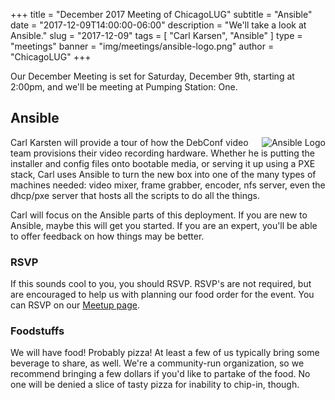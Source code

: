 +++
title = "December 2017 Meeting of ChicagoLUG"
subtitle = "Ansible"
date = "2017-12-09T14:00:00-06:00"
description = "We'll take a look at Ansible."
slug = "2017-12-09"
tags = [ "Carl Karsen", "Ansible" ] 
type = "meetings"
banner = "img/meetings/ansible-logo.png"
author = "ChicagoLUG"
+++

Our December Meeting is set for Saturday, December 9th, starting at 2:00pm,
and we'll be meeting at Pumping Station: One.


## Ansible

<img src="img/meetings/ansible-logo.png" alt="Ansible Logo"
style="float:right;">

Carl Karsten will provide a tour of how the DebConf video team provisions
their video recording hardware. Whether he is putting the installer and config
files onto bootable media, or serving it up using a PXE stack, Carl uses
Ansible to turn the new box into one of the many types of machines needed:
video mixer, frame grabber, encoder, nfs server, even the dhcp/pxe server
that hosts all the scripts to do all the things.

Carl will focus on the Ansible parts of this deployment. If you are new to
Ansible, maybe this will get you started. If you are an expert, you'll be able
to offer feedback on how things may be better.

### RSVP

If this sounds cool to you, you should RSVP. RSVP's are not required, but are
encouraged to help us with planning our food order for the event. You can
RSVP on our [Meetup page](https://www.meetup.com/chicagolug/).

### Foodstuffs

We will have food! Probably pizza! At least a few of us typically bring some
beverage to share, as well. We're a community-run organization, so we recommend
bringing a few dollars if you'd like to partake of the food. No one will be
denied a slice of tasty pizza for inability to chip-in, though.
